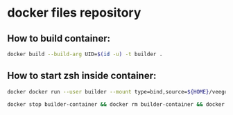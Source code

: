 # docker files repository

## How to build container:

``` sh
docker build --build-arg UID=$(id -u) -t builder .
```


## How to start zsh inside container:

``` sh
docker docker run --user builder --mount type=bind,source=${HOME}/veego,destination=/home/builder/veego -it --name builder-container builder /bin/sh -c '/usr/bin/sudo /usr/bin/chown -hR builder /home/builder > /dev/null && /usr/bin/zsh'
```

``` sh
docker stop builder-container && docker rm builder-container && docker run --user builder --mount type=bind,source=${HOME}/veego,destination=/home/builder/veego -it --name builder-container builder /bin/sh -c '/usr/bin/sudo /usr/bin/chown -hR builder /home/builder > /dev/null && /usr/bin/zsh'
```
